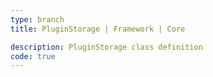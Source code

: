 ```yaml
---
type: branch
title: PluginStorage | Framework | Core

description: PluginStorage class definition
code: true
---
```

<RedirectToFirstChild />
